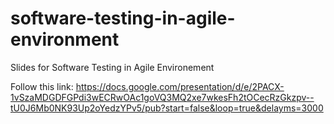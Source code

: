 # software-testing-in-agile-environment
Slides for Software Testing in Agile Environement


Follow this link:
https://docs.google.com/presentation/d/e/2PACX-1vSzaMDGDFGPdi3wECRwOAc1goVQ3MQ2xe7wkesFh2tOCecRzGkzpv--tU0J6Mb0NK93Up2oYedzYPv5/pub?start=false&loop=true&delayms=3000
